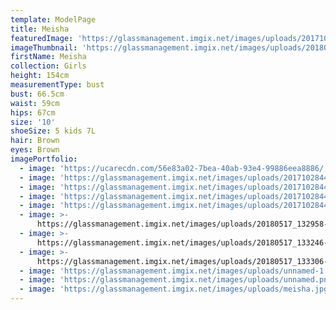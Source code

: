 ```yaml
---
template: ModelPage
title: Meisha
featuredImage: 'https://glassmanagement.imgix.net/images/uploads/201710284189crop.jpg'
imageThumbnail: 'https://glassmanagement.imgix.net/images/uploads/20180517_132837.png'
firstName: Meisha
collection: Girls
height: 154cm
measurementType: bust
bust: 66.5cm
waist: 59cm
hips: 67cm
size: '10'
shoeSize: 5 kids 7L
hair: Brown
eyes: Brown
imagePortfolio:
  - image: 'https://ucarecdn.com/56e83a02-7bea-40ab-93e4-99886eea8886/'
  - image: 'https://glassmanagement.imgix.net/images/uploads/201710284431bw.jpg'
  - image: 'https://glassmanagement.imgix.net/images/uploads/201710284413.jpg'
  - image: 'https://glassmanagement.imgix.net/images/uploads/201710284425.jpg'
  - image: 'https://glassmanagement.imgix.net/images/uploads/201710284431.jpg'
  - image: >-
      https://glassmanagement.imgix.net/images/uploads/20180517_132958-3072x3104.png
  - image: >-
      https://glassmanagement.imgix.net/images/uploads/20180517_133246-3072x3095.png
  - image: >-
      https://glassmanagement.imgix.net/images/uploads/20180517_133306-3072x3544.png
  - image: 'https://glassmanagement.imgix.net/images/uploads/unnamed-1.png'
  - image: 'https://glassmanagement.imgix.net/images/uploads/unnamed.png'
  - image: 'https://glassmanagement.imgix.net/images/uploads/meisha.jpg'
---
```


